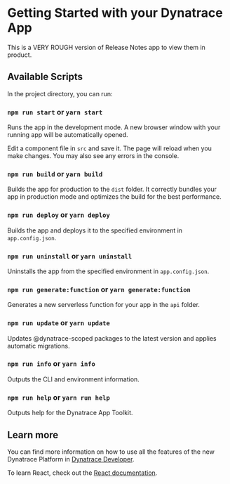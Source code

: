 # Getting Started with your Dynatrace App

This is a VERY ROUGH version of Release Notes app to view them in product.

## Available Scripts

In the project directory, you can run:

### `npm run start` or `yarn start`

Runs the app in the development mode. A new browser window with your running app will be automatically opened.

Edit a component file in `src` and save it. The page will reload when you make changes. You may also see any errors in the console.

### `npm run build` or `yarn build`

Builds the app for production to the `dist` folder. It correctly bundles your app in production mode and optimizes the build for the best performance.

### `npm run deploy` or `yarn deploy`

Builds the app and deploys it to the specified environment in `app.config.json`.

### `npm run uninstall` or `yarn uninstall`

Uninstalls the app from the specified environment in `app.config.json`.

### `npm run generate:function` or `yarn generate:function`

Generates a new serverless function for your app in the `api` folder.

### `npm run update` or `yarn update`

Updates @dynatrace-scoped packages to the latest version and applies automatic migrations.

### `npm run info` or `yarn info`

Outputs the CLI and environment information.

### `npm run help` or `yarn run help`

Outputs help for the Dynatrace App Toolkit.

## Learn more

You can find more information on how to use all the features of the new Dynatrace Platform in [Dynatrace Developer](https://dt-url.net/developers).

To learn React, check out the [React documentation](https://reactjs.org/).
